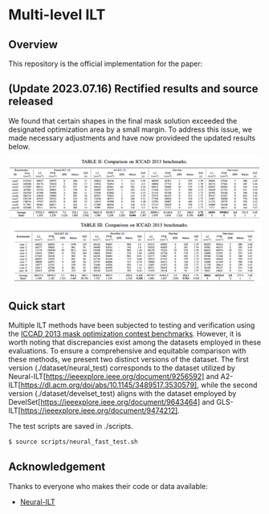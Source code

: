 # Multi-level ILT

## Overview

This repository is the official implementation for the paper: 

## (Update 2023.07.16) Rectified results and source released

We found that certain shapes in the final mask solution exceeded the designated optimization area by a small margin. To address this issue, we 
made necessary adjustments and have now provideed the updated results below.

<img src='figure/rectified_results.png' width='800'>

## Quick start

Multiple ILT methods have been subjected to testing and verification using the [ICCAD 2013 mask optimization contest benchmarks](https://ieeexplore.ieee.org/document/6691131). However, it is worth noting that discrepancies exist among the datasets employed in these evaluations. To ensure a comprehensive and equitable comparison with these methods, we present two distinct versions of the dataset. The first version (./dataset/neural_test) corresponds to the dataset utilized by Neural-ILT[https://ieeexplore.ieee.org/document/9256592] and A2-ILT[https://dl.acm.org/doi/abs/10.1145/3489517.3530579], while the second version (./dataset/develset_test) aligns with the dataset employed by DevelSet[https://ieeexplore.ieee.org/document/9643464] and GLS-ILT[https://ieeexplore.ieee.org/document/9474212].

The test scripts are saved in ./scripts.
~~~bash
$ source scripts/neural_fast_test.sh
~~~

## Acknowledgement
Thanks to everyone who makes their code or data available:

- [Neural-ILT](https://github.com/cuhk-eda/neural-ilt)
